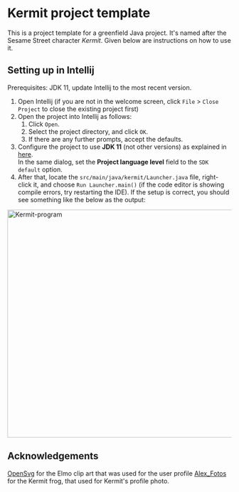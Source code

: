 # Kermit project template

This is a project template for a greenfield Java project. It's named after the Sesame Street character _Kermit_. Given below are instructions on how to use it.

## Setting up in Intellij

Prerequisites: JDK 11, update Intellij to the most recent version.

1. Open Intellij (if you are not in the welcome screen, click `File` > `Close Project` to close the existing project first)
1. Open the project into Intellij as follows:
   1. Click `Open`.
   1. Select the project directory, and click `OK`.
   1. If there are any further prompts, accept the defaults.
1. Configure the project to use **JDK 11** (not other versions) as explained in [here](https://www.jetbrains.com/help/idea/sdk.html#set-up-jdk).<br>
   In the same dialog, set the **Project language level** field to the `SDK default` option.
3. After that, locate the `src/main/java/kermit/Launcher.java` file, right-click it, and choose `Run Launcher.main()` (if the code editor is showing compile errors, try restarting the IDE). If the setup is correct, you should see something like the below as the output:
<img width="512" alt="Kermit-program" src="https://user-images.githubusercontent.com/25302138/133612837-1d7a78ce-21a2-4c20-a7e8-d673d963378e.png">

## Acknowledgements
[OpenSvg](https://freesvg.org/red-elmo) for the Elmo clip art that was used for the user profile
[Alex_Fotos](https://pixabay.com/photos/kermit-frog-towel-dry-fun-cute-2823941/) for the Kermit frog, that used for Kermit's profile photo.
